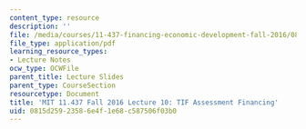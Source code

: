 ```yaml
---
content_type: resource
description: ''
file: /media/courses/11-437-financing-economic-development-fall-2016/0815d25923586e4f1e68c587506f03b0_MIT11_437F16_Lec10.pdf
file_type: application/pdf
learning_resource_types:
- Lecture Notes
ocw_type: OCWFile
parent_title: Lecture Slides
parent_type: CourseSection
resourcetype: Document
title: 'MIT 11.437 Fall 2016 Lecture 10: TIF Assessment Financing'
uid: 0815d259-2358-6e4f-1e68-c587506f03b0
---
```

